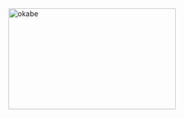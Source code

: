<img src="https://media1.tenor.com/m/-782mBJ3aDQAAAAC/okabe-rintaro.gif" alt="okabe" height="200" width="330" />
